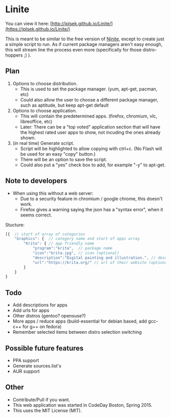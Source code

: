 Linite
======

You can view it here: [http://jplsek.github.io/Linite/](https://jplsek.github.io/Linite/)

This is meant to be similar to the free version of [Ninite](https://ninite.com/), except to create just a simple script to run.
As if current package managers aren't easy enough, this will stream line the process even more (specifically for those distro-hoppers ;) ).

## Plan

1. Options to choose distribution.
    * This is used to set the package manager. (yum, apt-get, pacman, etc)
    * Could also allow the user to choose a different package manager, such as aptitude, but keep apt-get default
2. Options to choose application.
    * This will contain the predetermined apps. (firefox, chromium, vlc, libreoffice, etc)
    * Later: There can be a "top voted" application section that will have the highest rated user apps to show, not incuding the ones already shown.
3. (in real time) Generate script.
    * Script will be highlighted to allow copying with ctrl+c. (No Flash will be used for an easy "copy" button.)
    * There will be an option to save the script.
    * Could also put a "yes" check box to add, for example "-y" to apt-get.

## Note to developers

* When using this without a web server:
	* Due to a security feature in chromium / google chrome, this doesn't work.
	* Firefox gives a warning saying the json has a "syntax error", when it seems correct.


Stucture:
```javascript
[{  // start of array of categories
    "Graphics": {  // category name and start of apps array
        "Krita": { // app friendly name
            "program":"krita",  // package name
            "icon":"krita.jpg", // icon (optional)
            "description":"Digital painting and illustration.", // description (optional)
            "url":"https://krita.org/" // url of their website (optional) (not used yet)
        }
    }
}
```

## Todo
* Add descriptions for apps
* Add urls for apps
* Other distros (gentoo? opensuse?)
* More apps / reduce apps (build-essential for debian based, add gcc-c++ for g++ on fedora)
* Remember selected items between distro selection switching

## Possible future features

* PPA support
* Generate sources.list's
* AUR support

## Other

* Contribute/Pull if you want.
* This web application was started in CodeDay Boston, Spring 2015.
* This uses the MIT License (MIT).
